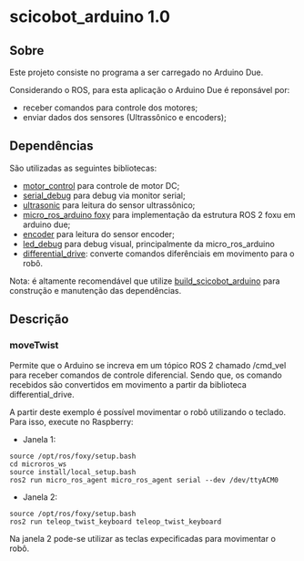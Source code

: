 # scicobot_arduino 1.0

## Sobre

Este projeto consiste no programa a ser carregado no Arduino Due.

Considerando o ROS, para esta aplicação o Arduino Due é reponsável por:
- receber comandos para controle dos motores;
- enviar dados dos sensores (Ultrassônico e encoders);

## Dependências 

São utilizadas as seguintes bibliotecas:

- [motor_control](https://github.com/SciCoBot/motor_control) para controle de motor DC; 
- [serial_debug](https://github.com/SciCoBot/serial_debug) para debug via monitor serial; 
- [ultrasonic](https://github.com/SciCoBot/ultrasonic) para leitura do sensor ultrassônico;
- [micro_ros_arduino foxy](https://github.com/micro-ROS/micro_ros_arduino/tree/foxy) para implementação da estrutura ROS 2 foxu em arduino due;
- [encoder](https://github.com/SciCoBot/encoder) para leitura do sensor encoder;
- [led_debug](https://github.com/SciCoBot/led_debug) para debug visual, principalmente da micro_ros_arduino
- [differential_drive](https://github.com/SciCoBot/differential_drive): converte comandos diferênciais em movimento para o robô.

Nota: é altamente recomendável que utilize [build_scicobot_arduino](https://github.com/SciCoBot/build_scicobot_arduino) para construção e manutenção das dependências.

## Descrição

### moveTwist
Permite que o Arduino se increva em um tópico ROS 2 chamado /cmd_vel para receber comandos de controle diferencial. Sendo que, os comando recebidos são convertidos em movimento a partir da biblioteca differential_drive.

A partir deste exemplo é possível movimentar o robô utilizando o teclado. Para isso, execute no Raspberry:
- Janela 1:
```
source /opt/ros/foxy/setup.bash
cd microros_ws
source install/local_setup.bash
ros2 run micro_ros_agent micro_ros_agent serial --dev /dev/ttyACM0
```
- Janela 2:
```
source /opt/ros/foxy/setup.bash
ros2 run teleop_twist_keyboard teleop_twist_keyboard
```
Na janela 2 pode-se utilizar as teclas expecificadas para movimentar o robô.
